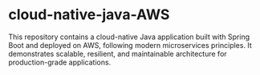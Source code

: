 # cloud-native-java-AWS
This repository contains a cloud-native Java application built with Spring Boot and deployed on AWS, following modern microservices principles. It demonstrates scalable, resilient, and maintainable architecture for production-grade applications.
